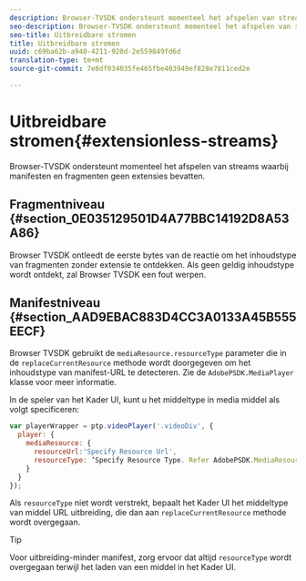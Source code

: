 ```yaml
---
description: Browser-TVSDK ondersteunt momenteel het afspelen van streams waarbij manifesten en fragmenten geen extensies bevatten.
seo-description: Browser-TVSDK ondersteunt momenteel het afspelen van streams waarbij manifesten en fragmenten geen extensies bevatten.
seo-title: Uitbreidbare stromen
title: Uitbreidbare stromen
uuid: c69ba62b-a940-4211-920d-2e559849fd6d
translation-type: tm+mt
source-git-commit: 7e8df034035fe465fbe403949ef828e7811ced2e

---
```



# Uitbreidbare stromen{#extensionless-streams}

Browser-TVSDK ondersteunt momenteel het afspelen van streams waarbij manifesten en fragmenten geen extensies bevatten.

## Fragmentniveau {#section_0E035129501D4A77BBC14192D8A53A86}

Browser TVSDK ontleedt de eerste bytes van de reactie om het inhoudstype van fragmenten zonder extensie te ontdekken. Als geen geldig inhoudstype wordt ontdekt, zal Browser TVSDK een fout werpen.

## Manifestniveau {#section_AAD9EBAC883D4CC3A0133A45B555EECF}

Browser TVSDK gebruikt de `mediaResource.resourceType` parameter die in de `replaceCurrentResource` methode wordt doorgegeven om het inhoudstype van manifest-URL te detecteren. Zie de `AdobePSDK.MediaPlayer` klasse voor meer informatie.

In de speler van het Kader UI, kunt u het middeltype in media middel als volgt specificeren:

```js
var playerWrapper = ptp.videoPlayer('.videoDiv', { 
  player: { 
    mediaResource: { 
      resourceUrl:'Specify Resource Url', 
      resourceType: ‘Specify Resource Type. Refer AdobePSDK.MediaResourceType' 
    } 
  } 
}); 
```

Als `resourceType` niet wordt verstrekt, bepaalt het Kader UI het middeltype van middel URL uitbreiding, die dan aan `replaceCurrentResource` methode wordt overgegaan.

>[!TIP]
>
>Voor uitbreiding-minder manifest, zorg ervoor dat altijd `resourceType` wordt overgegaan terwijl het laden van een middel in het Kader UI.

